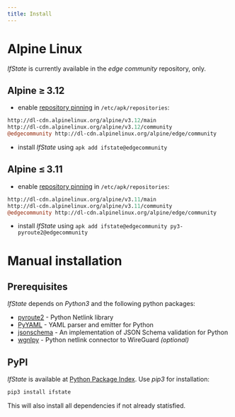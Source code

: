 ```yaml
---
title: Install
---
```


# Alpine Linux

*IfState* is currently available in the *edge community* repository, only.


## Alpine ≥ 3.12

- enable [repository
  pinning](https://wiki.alpinelinux.org/wiki/Alpine_Linux_package_management#Repository_pinning)
  in `/etc/apk/repositories`:

```perl
http://dl-cdn.alpinelinux.org/alpine/v3.12/main
http://dl-cdn.alpinelinux.org/alpine/v3.12/community
@edgecommunity http://dl-cdn.alpinelinux.org/alpine/edge/community
```
- install *IfState* using `apk add ifstate@edgecommunity`


## Alpine ≤ 3.11

- enable [repository
  pinning](https://wiki.alpinelinux.org/wiki/Alpine_Linux_package_management#Repository_pinning)
  in `/etc/apk/repositories`:

```perl
http://dl-cdn.alpinelinux.org/alpine/v3.11/main
http://dl-cdn.alpinelinux.org/alpine/v3.11/community
@edgecommunity http://dl-cdn.alpinelinux.org/alpine/edge/community
```
- install *IfState* using `apk add ifstate@edgecommunity py3-pyroute2@edgecommunity`


# Manual installation

## Prerequisites

*IfState* depends on *Python3* and the following python packages:
- [pyroute2](https://pyroute2.org/) - Python Netlink library
- [PyYAML](https://pyyaml.org/) - YAML parser and emitter for Python
- [jsonschema](https://github.com/Julian/jsonschema) - An implementation of JSON Schema validation for Python
- [wgnlpy](https://github.com/ArgosyLabs/wgnlpy) - Python netlink connector to WireGuard *(optional)*


## PyPI

*IfState* is available at [Python Package Index](https://pypi.org/project/ifstate/).  Use *pip3* for installation:

```bash
pip3 install ifstate
```

This will also install all dependencies if not already statisfied.

